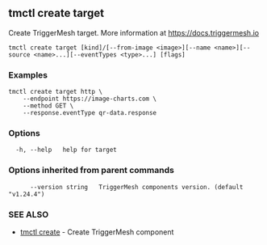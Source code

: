 ## tmctl create target

Create TriggerMesh target. More information at https://docs.triggermesh.io

```
tmctl create target [kind]/[--from-image <image>][--name <name>][--source <name>...][--eventTypes <type>...] [flags]
```

### Examples

```
tmctl create target http \
	--endpoint https://image-charts.com \
	--method GET \
	--response.eventType qr-data.response
```

### Options

```
  -h, --help   help for target
```

### Options inherited from parent commands

```
      --version string   TriggerMesh components version. (default "v1.24.4")
```

### SEE ALSO

* [tmctl create](tmctl_create.md)	 - Create TriggerMesh component

